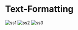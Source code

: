 # Text-Formatting
![ss1](https://github.com/user-attachments/assets/7cc3b8d4-1f18-4039-88c9-19ad168d5b86)
![ss2](https://github.com/user-attachments/assets/b3901fb8-4a65-4a5f-b5ff-fbcddb0f942b)
![ss3](https://github.com/user-attachments/assets/554b2ab5-6547-4a0c-a914-7102afd11f4b)
